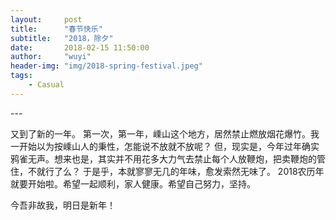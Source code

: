 ```yaml
---
layout:     post
title:      "春节快乐"
subtitle:   "2018，除夕"
date:       2018-02-15 11:50:00
author:     "wuyi"
header-img: "img/2018-spring-festival.jpeg"
tags:
    - Casual
---
```


<p id = "build"></p>
---

又到了新的一年。
第一次，第一年，嵊山这个地方，居然禁止燃放烟花爆竹。我一开始以为按嵊山人的秉性，怎能说不放就不放呢？
但，现实是，今年过年确实鸦雀无声。想来也是，其实并不用花多大力气去禁止每个人放鞭炮，把卖鞭炮的管住，不就行了么？
于是乎，本就寥寥无几的年味，愈发索然无味了。
2018农历年就要开始啦。希望一起顺利，家人健康。希望自己努力，坚持。

今吾非故我，明日是新年！
